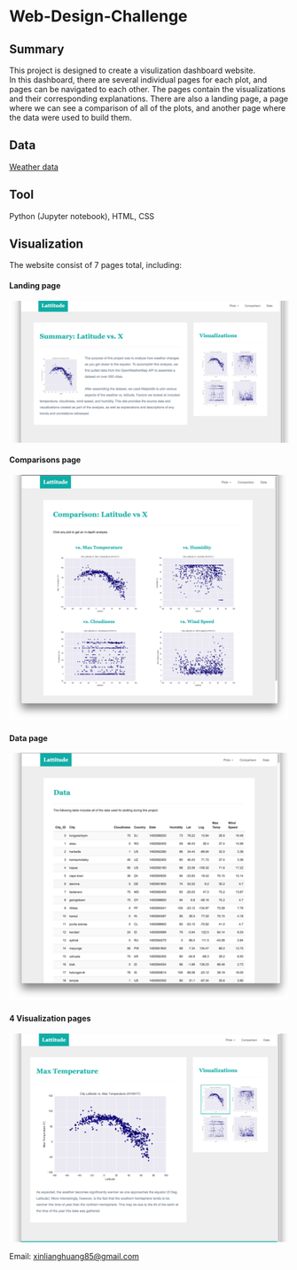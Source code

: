 # Web-Design-Challenge
## Summary ##
This project is designed to create a visulization dashboard website.<br>
In this dashboard, there are several individual pages for each plot, and pages can be navigated to each other. The pages contain the visualizations and their corresponding explanations. There are also a landing page, a page where we can see a comparison of all of the plots, and another page where the data were used to build them.
## Data ##
[Weather data](WebVisualizations/Resources/cities.csv)

## Tool ##
Python (Jupyter notebook), HTML, CSS
## Visualization ##
The website consist of 7 pages total, including:
#### Landing page

![Landing page large screen](WebVisualizations/Images/landing-lg.png)


#### Comparisons page

![comparison page large screen](WebVisualizations/Images/comparison-lg.png)



#### Data page

![data page large screen](WebVisualizations/Images/data-lg.png)


#### 4 Visualization pages


![visualize page large screen](WebVisualizations/Images/visualize-lg.png)

Email:
xinlianghuang85@gmail.com